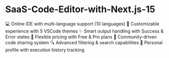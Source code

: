 # SaaS-Code-Editor-with-Next.js-15
💻 Online IDE with multi-language support (10 languages) 🎨 Customizable experience with 5 VSCode themes ✨ Smart output handling with Success &amp; Error states 💎 Flexible pricing with Free &amp; Pro plans 🤝 Community-driven code sharing system 🔍 Advanced filtering &amp; search capabilities 👤 Personal profile with execution history tracking

